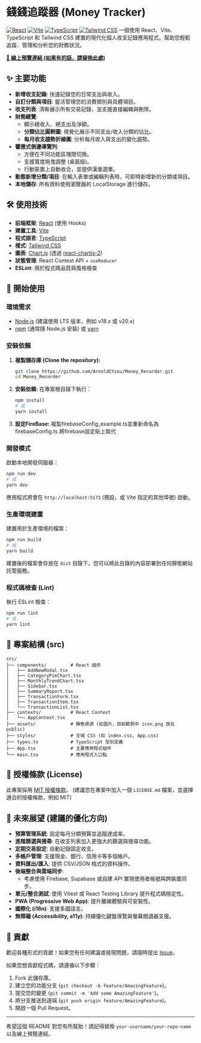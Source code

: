 # 錢錢追蹤器 (Money Tracker)

[![React](https://img.shields.io/badge/React-19.x-61DAFB?style=flat-square&logo=react&logoColor=black)](https://react.dev/)
[![Vite](https://img.shields.io/badge/Vite-6.x-646CFF?style=flat-square&logo=vite&logoColor=white)](https://vitejs.dev/)
[![TypeScript](https://img.shields.io/badge/TypeScript-5.x-3178C6?style=flat-square&logo=typescript&logoColor=white)](https://www.typescriptlang.org/)
[![Tailwind CSS](https://img.shields.io/badge/Tailwind_CSS-3.x-06B6D4?style=flat-square&logo=tailwindcss&logoColor=white)](https://tailwindcss.com/)
一個使用 React、Vite、TypeScript 和 Tailwind CSS 建置的現代化個人收支記錄應用程式。幫助您輕鬆追蹤、管理和分析您的財務狀況。

**[🔗 線上預覽連結 (如果有的話，請替換此處)](https://your-live-demo-link.com)**

## ✨ 主要功能

* **新增收支記錄**: 快速記錄您的日常支出與收入。
* **自訂分類與項目**: 靈活管理您的消費類別與具體項目。
* **收支列表**: 清晰展示所有交易記錄，並支援直接編輯與刪除。
* **財務總覽**:
    * 顯示總收入、總支出及淨額。
    * **分類佔比圓餅圖**: 視覺化展示不同支出/收入分類的佔比。
    * **每月收支趨勢折線圖**: 分析每月收入與支出的變化趨勢。
* **響應式側邊導覽列**:
    * 方便在不同功能區塊間切換。
    * 支援寬度拖曳調整 (桌面版)。
    * 行動裝置上自動收合，並提供漢堡選單。
* **動態新增分類/項目**: 在輸入表單或編輯列表時，可即時新增新的分類或項目。
* **本地儲存**: 所有資料使用瀏覽器的 LocalStorage 進行儲存。

## 🛠️ 使用技術

* **前端框架**: [React](https://react.dev/) (使用 Hooks)
* **建置工具**: [Vite](https://vitejs.dev/)
* **程式語言**: [TypeScript](https://www.typescriptlang.org/)
* **樣式**: [Tailwind CSS](https://tailwindcss.com/)
* **圖表**: [Chart.js](https://www.chartjs.org/) (透過 [react-chartjs-2](https://react-chartjs-2.js.org/))
* **狀態管理**: React Context API + `useReducer`
* **ESLint**: 用於程式碼品質與風格檢查

## 🚀 開始使用

### 環境需求

* [Node.js](https://nodejs.org/) (建議使用 LTS 版本，例如 v18.x 或 v20.x)
* [npm](https://www.npmjs.com/) (通常隨 Node.js 安裝) 或 [yarn](https://yarnpkg.com/)

### 安裝依賴

1.  **複製儲存庫 (Clone the repository):**
    ```bash
    git clone https://github.com/ArnoldChiou/Money_Recorder.git
    cd Money_Recorder
    ```
2.  **安裝依賴:**
    在專案根目錄下執行：
    ```bash
    npm install
    # 或
    yarn install
    ```
3.  **設定FireBase:**
    複製firebaseConfig_example.ts並重新命名為firebaseConfig.ts
    將firebase設定貼上取代

### 開發模式

啟動本地開發伺服器：

```bash
npm run dev
# 或
yarn dev
```

應用程式將會在 `http://localhost:5173` (預設，或 Vite 指定的其他埠號) 啟動。

### 生產環境建置

建置用於生產環境的檔案：

```bash
npm run build
# 或
yarn build
```

建置後的檔案會存放在 `dist` 目錄下。您可以將此目錄的內容部署到任何靜態網站託管服務。

### 程式碼檢查 (Lint)

執行 ESLint 檢查：

```bash
npm run lint
# 或
yarn lint
```

## 📂 專案結構 (src)

```
src/
├── components/         # React 組件
│   ├── AddNewModal.tsx
│   ├── CategoryPieChart.tsx
│   ├── MonthlyTrendChart.tsx
│   ├── Sidebar.tsx
│   ├── SummaryReport.tsx
│   ├── TransactionForm.tsx
│   ├── TransactionItem.tsx
│   └── TransactionList.tsx
├── contexts/           # React Context
│   └── AppContext.tsx
├── assets/             # 靜態資源 (如圖片，目前範例中 icon.png 放在 public)
├── styles/             # 全域 CSS (如 index.css, App.css)
├── types.ts            # TypeScript 型別定義
├── App.tsx             # 主要應用程式組件
└── main.tsx            # 應用程式入口點
```

## 📄 授權條款 (License)

此專案採用 [MIT 授權條款](LICENSE.md)。 (建議您在專案中加入一個 `LICENSE.md` 檔案，並選擇適合的授權條款，例如 MIT)

## 🔮 未來展望 (建議的優化方向)

* **預算管理系統**: 設定每月分類預算並追蹤達成率。
* **進階篩選與搜尋**: 在收支列表加入更強大的篩選與搜尋功能。
* **定期交易設定**: 自動記錄固定收支。
* **多帳戶管理**: 支援現金、銀行、信用卡等多個帳戶。
* **資料匯出/匯入**: 提供 CSV/JSON 格式的資料操作。
* **後端整合與雲端同步**:
    * 考慮使用 Firebase, Supabase 或自建 API 實現使用者帳號與跨裝置同步。
* **單元/整合測試**: 使用 Vitest 或 React Testing Library 提升程式碼穩定性。
* **PWA (Progressive Web App)**: 提升離線體驗與可安裝性。
* **國際化 (i18n)**: 支援多國語言。
* **無障礙 (Accessibility, a11y)**: 持續優化鍵盤導覽與螢幕閱讀器支援。

## 🤝 貢獻

歡迎各種形式的貢獻！如果您有任何建議或發現問題，請隨時提出 [Issue](https://github.com/ArnoldChiou/Money_Recorder.git/issues)。

如果您想貢獻程式碼，請遵循以下步驟：

1.  Fork 此儲存庫。
2.  建立您的功能分支 (`git checkout -b feature/AmazingFeature`)。
3.  提交您的變更 (`git commit -m 'Add some AmazingFeature'`)。
4.  將分支推送到遠端 (`git push origin feature/AmazingFeature`)。
5.  開啟一個 Pull Request。

---

希望這個 README 對您有所幫助！請記得替換 `your-username/your-repo-name` 以及線上預覽連結。
